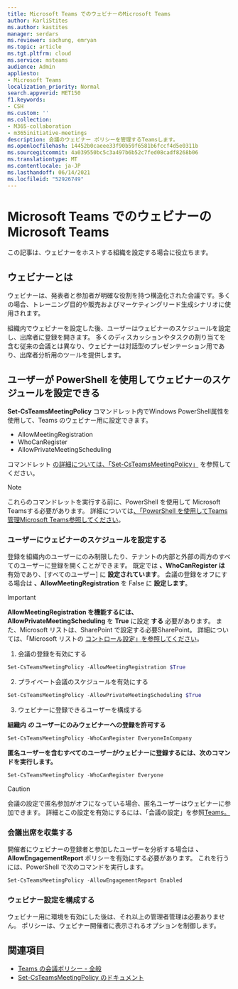 ```yaml
---
title: Microsoft Teams でのウェビナーのMicrosoft Teams
author: KarliStites
ms.author: kastites
manager: serdars
ms.reviewer: sachung, emryan
ms.topic: article
ms.tgt.pltfrm: cloud
ms.service: msteams
audience: Admin
appliesto:
- Microsoft Teams
localization_priority: Normal
search.appverid: MET150
f1.keywords:
- CSH
ms.custom: ''
ms.collection:
- M365-collaboration
- m365initiative-meetings
description: 会議のウェビナー ポリシーを管理するTeamsします。
ms.openlocfilehash: 14452b0caeee33f90b59f6581b6fccf4d5e0311b
ms.sourcegitcommit: 4a039550bc5c3a497b6b52c7fed08cadf8268b06
ms.translationtype: MT
ms.contentlocale: ja-JP
ms.lasthandoff: 06/14/2021
ms.locfileid: "52926749"
---
```

# <a name="set-up-for-webinars-in-microsoft-teams"></a>Microsoft Teams でのウェビナーのMicrosoft Teams

この記事は、ウェビナーをホストする組織を設定する場合に役立ちます。

## <a name="what-are-webinars"></a>ウェビナーとは

ウェビナーは、発表者と参加者が明確な役割を持つ構造化された会議です。多くの場合、トレーニング目的や販売およびマーケティングリード生成シナリオに使用されます。

組織内でウェビナーを設定した後、ユーザーはウェビナーのスケジュールを設定し、出席者に登録を開きます。 多くのディスカッションやタスクの割り当てを含む従来の会議とは異なり、ウェビナーは対話型のプレゼンテーション用であり、出席者分析用のツールを提供します。

## <a name="allow-users-to-schedule-webinars-using-powershell"></a>ユーザーが PowerShell を使用してウェビナーのスケジュールを設定できる

**Set-CsTeamsMeetingPolicy** コマンドレット内でWindows PowerShell属性を使用して、Teams のウェビナー用に設定できます。

- AllowMeetingRegistration
- WhoCanRegister
- AllowPrivateMeetingScheduling

コマンドレット [の詳細については、「Set-CsTeamsMeetingPolicy」](/powershell/module/skype/set-csteamsmeetingpolicy) を参照してください。

> [!NOTE]
> これらのコマンドレットを実行する前に、PowerShell を使用して Microsoft Teamsする必要があります。 詳細については[、「PowerShell を使用してTeams管理Microsoft Teams参照してください](/microsoftteams/teams-powershell-managing-teams)。

### <a name="allow-users-to-schedule-webinars"></a>ユーザーにウェビナーのスケジュールを設定する

登録を組織内のユーザーにのみ制限したり、テナントの内部と外部の両方のすべてのユーザーに登録を開くことができます。 既定では **、WhoCanRegister は** 有効であり、[すべてのユーザー] に **設定されています**。 会議の登録をオフにする場合は **、AllowMeetingRegistration** を False に **設定します**。

> [!IMPORTANT]
> **AllowMeetingRegistration を機能するには、AllowPrivateMeetingScheduling** を **True** に設定 **する** 必要があります。 また、Microsoft リストは、SharePoint で設定する必要SharePoint。 詳細については、「Microsoft リストの [コントロール設定」を参照してください](/sharepoint/control-lists)。

1. 会議の登録を有効にする

```powershell
Set-CsTeamsMeetingPolicy -AllowMeetingRegistration $True
```

2. プライベート会議のスケジュールを有効にする

```powershell
Set-CsTeamsMeetingPolicy -AllowPrivateMeetingScheduling $True
```

3. ウェビナーに登録できるユーザーを構成する

**組織内 *の* ユーザーにのみウェビナーへの登録を許可する**

```powershell
Set-CsTeamsMeetingPolicy -WhoCanRegister EveryoneInCompany
```

**匿名ユーザーを含むすべてのユーザーがウェビナーに登録するには、次のコマンドを実行します。**

```powershell
Set-CsTeamsMeetingPolicy -WhoCanRegister Everyone
```

> [!CAUTION]
> 会議の設定で匿名参加がオフになっている場合、匿名ユーザーはウェビナーに参加できます。 詳細とこの設定を有効にするには、「会議の設定」を参照[Teams。](meeting-settings-in-teams.md)

### <a name="collect-meeting-attendance"></a>会議出席を収集する

開催者にウェビナーの登録者と参加したユーザーを分析する場合は **、AllowEngagementReport** ポリシーを有効にする必要があります。 これを行うには、PowerShell で次のコマンドを実行します。

```powershell
Set-CsTeamsMeetingPolicy -AllowEngagementReport Enabled
```

### <a name="configure-webinar-settings"></a>ウェビナー設定を構成する

ウェビナー用に環境を有効にした後は、それ以上の管理者管理は必要ありません。 ポリシーは、ウェビナー開催者に表示されるオプションを制御します。

## <a name="related-topics"></a>関連項目

- [Teams の会議ポリシー - 全般](meeting-policies-in-teams-general.md)
- [Set-CsTeamsMeetingPolicy のドキュメント](/powershell/module/skype/set-csteamsmeetingpolicy)
